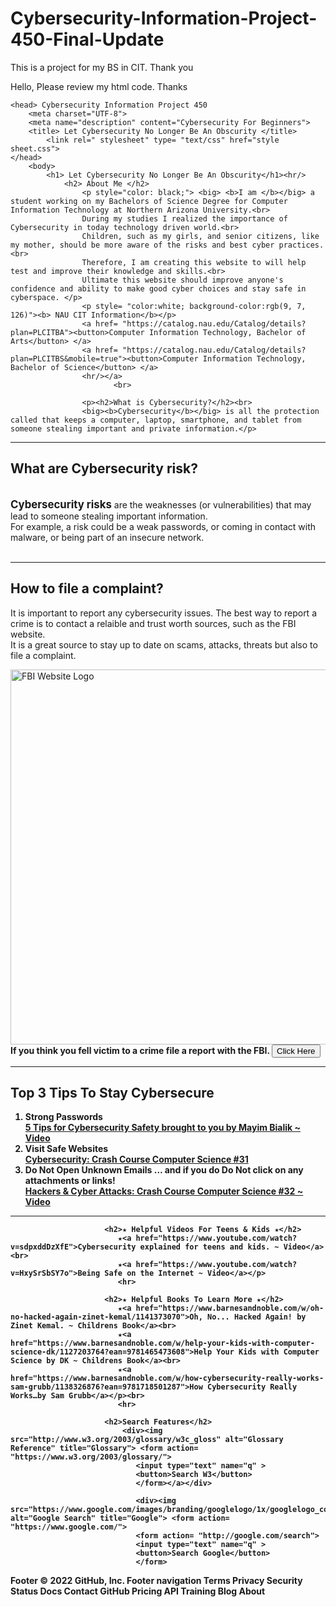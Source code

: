 # Cybersecurity-Information-Project-450-Final-Update

This is a project for my BS in CIT. Thank you

Hello, Please review my html code. Thanks

<html>


    <head> Cybersecurity Information Project 450
        <meta charset="UTF-8">
        <meta name="description" content="Cybersecurity For Beginners">
        <title> Let Cybersecurity No Longer Be An Obscurity </title>
            <link rel=" stylesheet" type= "text/css" href="style sheet.css">    
    </head>
        <body>
            <h1> Let Cybersecurity No Longer Be An Obscurity</h1><hr/>
                <h2> About Me </h2>
                    <p style="color: black;"> <big> <b>I am </b></big> a student working on my Bachelors of Science Degree for Computer Information Technology at Northern Arizona University.<br>
                    During my studies I realized the importance of Cybersecurity in today technology driven world.<br>
                    Children, such as my girls, and senior citizens, like my mother, should be more aware of the risks and best cyber practices.<br>
                    Therefore, I am creating this website to will help test and improve their knowledge and skills.<br>
                    Ultimate this website should improve anyone's confidence and ability to make good cyber choices and stay safe in cyberspace. </p>
                    <p style= "color:white; background-color:rgb(9, 7, 126)"><b> NAU CIT Information</b></p>             
                    <a href= "https://catalog.nau.edu/Catalog/details?plan=PLCITBA"><button>Computer Information Technology, Bachelor of Arts</button> </a> 
                    <a href= "https://catalog.nau.edu/Catalog/details?plan=PLCITBS&mobile=true"><button>Computer Information Technology, Bachelor of Science</button> </a> 
                    <hr/></a>    
                           <br>
                       
                    <p><h2>What is Cybersecurity?</h2><br> 
                    <big><b>Cybersecurity</b></big> is all the protection called that keeps a computer, laptop, smartphone, and tablet from someone stealing important and private information.</p>
<hr> 
                    <p><h2>What are Cybersecurity risk?</h2><br> 
                        <big><b>Cybersecurity risks</b></big> are the weaknesses (or vulnerabilities) that may lead to someone stealing important information. <br>
                        For example, a risk could be a weak passwords, or coming in contact with malware, or being part of an insecure network.<br>
                        <br>
                       <hr/>
                <h2> How to file a complaint?</h2>
                    <p> It is important to report any cybersecurity issues. The best way to report a crime is to contact a relaible and trust worth sources, such as the FBI website. <br>
                         It is a great source to stay up to date on scams, attacks, threats but also to file a complaint.</p>
                        <div> 
                            <img src="https://www.ic3.gov/Content/Images/LockNoText.jpg" alt="FBI Website Logo" 
                            title="File A Claim" width="600px">
                            <br><b>If you think you fell victim to a crime file a report with the FBI. <a href= "https://www.ic3.gov/Home/ComplaintChoice"><button>Click Here</button> </a> 
<hr/>
                        <h2>Top 3 Tips To Stay Cybersecure</h2>
                            <p><ol>
                                <li><b>Strong Passwords</b> </li>
                                <a href="https://www.youtube.com/watch?v=ZOtQ21hXJ7k"> 5 Tips for Cybersecurity Safety brought to you by Mayim Bialik  ~ Video</a> <br>
                                <li><b>Visit Safe Websites</b></li>
                                <a href="https://www.youtube.com/watch?v=bPVaOlJ6ln0">Cybersecurity: Crash Course Computer Science #31</a><br>
                                <li><b>Do Not Open Unknown Emails ... and if you do Do Not click on any attachments or links!
                                </b></li>
                                <a href="https://www.youtube.com/watch?v=_GzE99AmAQU&t=605s">Hackers & Cyber Attacks: Crash Course Computer Science #32 ~ Video</a></ol></p><hr/>

                         <h2>★ Helpful Videos For Teens & Kids ★</h2>
                            ★<a href="https://www.youtube.com/watch?v=sdpxddDzXfE">Cybersecurity explained for teens and kids. ~ Video</a><br>
                            ★<a href="https://www.youtube.com/watch?v=HxySrSbSY7o">Being Safe on the Internet ~ Video</a></p>
                            <hr>

                         <h2>★ Helpful Books To Learn More ★</h2>
                            ★<a href="https://www.barnesandnoble.com/w/oh-no-hacked-again-zinet-kemal/1141373070">Oh, No... Hacked Again! by Zinet Kemal. ~ Childrens Book</a><br>
                            ★<a href="https://www.barnesandnoble.com/w/help-your-kids-with-computer-science-dk/1127203764?ean=9781465473608">Help Your Kids with Computer Science by DK ~ Childrens Book</a><br>
                            ★<a href="https://www.barnesandnoble.com/w/how-cybersecurity-really-works-sam-grubb/1138326876?ean=9781718501287">How Cybersecurity Really Works…by Sam Grubb</a></p><br>
                            <hr>

                         <h2>Search Features</h2> 
                             <div><img src="http://www.w3.org/2003/glossary/w3c_gloss" alt="Glossary Reference" title="Glossary"> <form action= "https://www.w3.org/2003/glossary/">
                                <input type="text" name="q" >
                                <button>Search W3</button>
                                </form></a></div>

                                <div><img src="https://www.google.com/images/branding/googlelogo/1x/googlelogo_color_272x92dp.png" alt="Google Search" title="Google"> <form action= "https://www.google.com/">
                                <form action= "http://google.com/search">
                                <input type="text" name="q" >
                                <button>Search Google</button>
                                </form>



<!--<footer>Antigone H. Norgaard
e-mail: an864@nau.edu
</footer>
-->
</body>
Footer
© 2022 GitHub, Inc.
Footer navigation
Terms
Privacy
Security
Status
Docs
Contact GitHub
Pricing
API
Training
Blog
About
